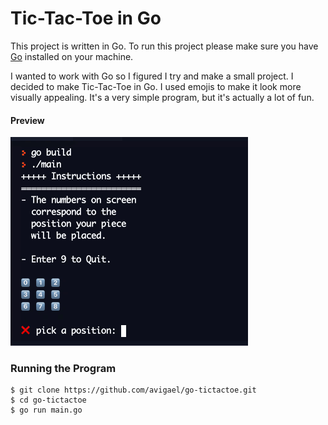# Tic-Tac-Toe in Go

This project is written in Go. To run this project please make sure you have [Go](https://golang.org/ "Go") installed on your machine.

I wanted to work with Go so I figured I try and make a small project. I decided to make Tic-Tac-Toe in Go. I used emojis to make it look more visually appealing. It's a very simple program, but it's actually a lot of fun.

#### Preview
![Preview](https://raw.githubusercontent.com/avigael/go-tictactoe/main/preview/preview.gif "Preview")

### Running the Program

```
$ git clone https://github.com/avigael/go-tictactoe.git
$ cd go-tictactoe
$ go run main.go
```
